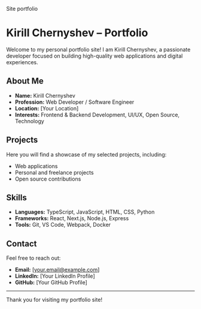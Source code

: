 Site portfolio
# Kirill Chernyshev – Portfolio

Welcome to my personal portfolio site! I am Kirill Chernyshev, a passionate developer focused on building high-quality web applications and digital experiences.

## About Me

- **Name:** Kirill Chernyshev
- **Profession:** Web Developer / Software Engineer
- **Location:** [Your Location]
- **Interests:** Frontend & Backend Development, UI/UX, Open Source, Technology

## Projects

Here you will find a showcase of my selected projects, including:
- Web applications
- Personal and freelance projects
- Open source contributions

## Skills

- **Languages:** TypeScript, JavaScript, HTML, CSS, Python
- **Frameworks:** React, Next.js, Node.js, Express
- **Tools:** Git, VS Code, Webpack, Docker

## Contact

Feel free to reach out:
- **Email:** [your.email@example.com]
- **LinkedIn:** [Your LinkedIn Profile]
- **GitHub:** [Your GitHub Profile]

---

Thank you for visiting my portfolio site!
